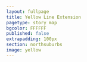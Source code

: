 ```yaml
---
layout: fullpage
title: Yellow Line Extension
pagetype: story map
bgcolor: FFFFFF
published: false
extrapadding: 100px
section: northsuburbs
image: yellow
---
```


